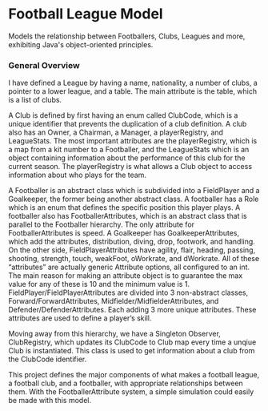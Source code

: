 # Football League Model
Models the relationship between Footballers, Clubs, Leagues and more, exhibiting Java's object-oriented principles.

### General Overview
I have defined a League by having a name, nationality, a number of clubs, a pointer to a lower league, and a table. The main attribute is the table, which is a list of clubs. 

A Club is defined by first having an enum called ClubCode, which is a unique identifier that prevents the duplication of a club definition. A club also has an Owner, a Chairman, a Manager, a playerRegistry, and LeagueStats. The most important attributes are the playerRegistry, which is a map from a kit number to a Footballer, and the LeagueStats which is an object containing information about the performance of this club for the current season. The playerRegistry is what allows a Club object to access information about who plays for the team. 

A Footballer is an abstract class which is subdivided into a FieldPlayer and a Goalkeeper, the former being another abstract class. A footballer has a Role which is an enum that defines the specific position this player plays. A footballer also has FootballerAttributes, which is an abstract class that is parallel to the Footballer hierarchy. The only attribute for FootballerAttributes is speed. A Goalkeeper has GoalkeeperAttributes, which add the attributes, distribution, diving, drop, footwork, and handling. On the other side, FieldPlayerAttributes have agility, flair, heading, passing, shooting, strength, touch, weakFoot, oWorkrate, and dWorkrate. All of these “attributes” are actually generic Attribute options, all configured to an int. The main reason for making an attribute object is to guarantee the max value for any of these is 10 and the minimum value is 1. FieldPlayer/FieldPlayerAttributes are divided into 3 non-abstract classes, Forward/ForwardAttributes, Midfielder/MidfielderAttributes, and Defender/DefenderAttributes. Each adding 3 more unique attributes. These attributes are used to define a player’s skill. 

Moving away from this hierarchy, we have a Singleton Observer, ClubRegistry, which updates its ClubCode to Club map every time a unqiue Club is instantiated. This class is used to get information about a club from the ClubCode identifier.

This project defines the major components of what makes a football league, a football club, and a footballer, with appropriate relationships between them. With the FootballerAttribute system, a simple simulation could easily be made with this model.
